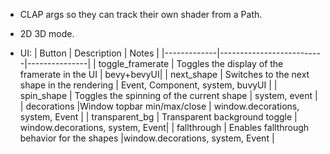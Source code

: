 - CLAP args so they can track their own shader from a Path.

- 2D 3D mode.

- UI:
  | Button | Description | Notes |
  |-------------|--------------------------|---------------|
  | toggle_framerate | Toggles the display of the framerate in the UI | bevy+bevyUI|
  | next_shape | Switches to the next shape in the rendering | Event, Component, system, buvyUI |
  | spin_shape | Toggles the spinning of the current shape | system, event |
  | decorations |Window topbar min/max/close | window.decorations, system, Event |
  | transparent_bg | Transparent background toggle | window.decorations, system, Event|
  | fallthrough | Enables fallthrough behavior for the shapes |window.decorations, system, Event |
